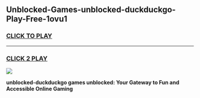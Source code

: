 
## Unblocked-Games-unblocked-duckduckgo-Play-Free-1ovu1
<h3>
<a href="https://premium76.site?title=unblocked-duckduckgo&ref=18A1">CLICK TO PLAY</a></h3>
<hr>

<h3>
<a href="https://premium76.site?title=unblocked-duckduckgo&ref=18A1">CLICK 2 PLAY</a>
  
</h3>

<a href="https://premium76.site?title=unblocked-duckduckgo&ref=18A1"><img src="https://clearcache.store/games.png"></a>


**unblocked-duckduckgo games unblocked: Your Gateway to Fun and Accessible Online Gaming**
